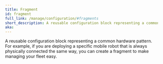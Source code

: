 ```yaml
---
title: Fragment
id: fragment
full_link: /manage/configuration/#fragments
short_description: A reusable configuration block representing a common hardware pattern.
aka:
---
```

A reusable configuration block representing a common hardware pattern.
For example, if you are deploying a specific mobile robot that is always physically connected the same way, you can create a fragment to make managing your fleet easy.
